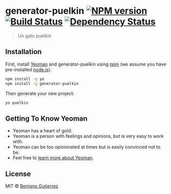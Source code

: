 # generator-puelkin [![NPM version][npm-image]][npm-url] [![Build Status][travis-image]][travis-url] [![Dependency Status][daviddm-image]][daviddm-url]
> Un gato puelkin

## Installation

First, install [Yeoman](http://yeoman.io) and generator-puelkin using [npm](https://www.npmjs.com/) (we assume you have pre-installed [node.js](https://nodejs.org/)).

```bash
npm install -g yo
npm install -g generator-puelkin
```

Then generate your new project:

```bash
yo puelkin
```

## Getting To Know Yeoman

 * Yeoman has a heart of gold.
 * Yeoman is a person with feelings and opinions, but is very easy to work with.
 * Yeoman can be too opinionated at times but is easily convinced not to be.
 * Feel free to [learn more about Yeoman](http://yeoman.io/).

## License

MIT © [Benigno Gutierrez]()


[npm-image]: https://badge.fury.io/js/generator-puelkin.svg
[npm-url]: https://npmjs.org/package/generator-puelkin
[travis-image]: https://travis-ci.org/mafiuss/generator-puelkin.svg?branch=master
[travis-url]: https://travis-ci.org/mafiuss/generator-puelkin
[daviddm-image]: https://david-dm.org/mafiuss/generator-puelkin.svg?theme=shields.io
[daviddm-url]: https://david-dm.org/mafiuss/generator-puelkin
